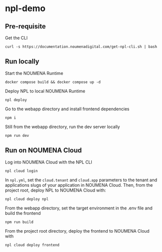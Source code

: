 # npl-demo

## Pre-requisite

Get the CLI

```shell
curl -s https://documentation.noumenadigital.com/get-npl-cli.sh | bash
```

## Run locally

Start the NOUMENA Runtime

```shell
docker compose build && docker compose up -d
```

Deploy NPL to local NOUMENA Runtime

```shell
npl deploy
```

Go to the webapp directory and install frontend dependencies

```shell
npm i
```

Still from the webapp directory, run the dev server locally

```shell
npm run dev
```

## Run on NOUMENA Cloud

Log into NOUMENA Cloud with the NPL CLI

```shell
npl cloud login
```

In `npl.yml`, set the `cloud.tenant` and `cloud.app` parameters to the tenant and applications slugs of your application
in NOUMENA Cloud. Then, from the project root, deploy NPL to NOUMENA Cloud with:

```shell
npl cloud deploy npl
```

From the webapp directory, set the target environment in the .env file and build the frontend

```shell
npm run build
```

From the project root directory, deploy the frontend to NOUMENA Cloud with

```shell
npl cloud deploy frontend
```
